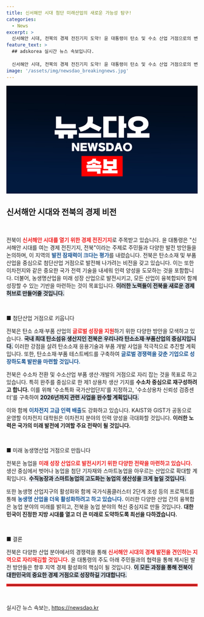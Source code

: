 ```yaml
---
title: 신서해안 시대 첨단 미래산업의 새로운 가능성 탐구!
categories:
  - News
excerpt: >
  신서해안 시대, 전북의 경제 전진기지 도약! 윤 대통령이 탄소 및 수소 산업 거점으로의 변화를 제시하며 농생명산업 혁신을 이끕니다. 전북의 미래가 궁금하다면 클릭하세요!
feature_text: >
  ## adskorea 실시간 뉴스 속보입니다.

  신서해안 시대, 전북의 경제 전진기지 도약! 윤 대통령이 탄소 및 수소 산업 거점으로의 변화를 제시하며 농생명산업 혁신을 이끕니다. 전북의 미래가 궁금하다면 클릭하세요!
image: '/assets/img/newsdao_breakingnews.jpg'
---
```


<p><img src="/assets/img/newsdao_breakingnews.jpg" alt="adskorea 속보" /></p>

<h2 data-ke-size="size26">신서해안 시대와 전북의 경제 비전</h2>

<p data-ke-size="size16">&nbsp;</p>

<p>전북이 <b><span style="color: #ee2323;">신서해안 시대를 열기 위한 경제 전진기지</span></b>로 주목받고 있습니다. 윤 대통령은 "신서해안 시대를 여는 경제 전진기지, 전북"이라는 주제로 주민들과 다양한 발전 방안들을 논의하며, 이 지역의 <b><span style="color: #1a5490;">발전 잠재력이 크다는 평가</span></b>를 내렸습니다. 전북은 탄소소재 및 부품 산업을 중심으로 첨단산업 거점으로 발전해 나가려는 비전을 갖고 있습니다. 이는 또한 이차전지와 같은 중요한 국가 전력 기술을 내세워 인력 양성을 도모하는 것을 포함합니다. 더불어, 농생명산업을 미래 성장 산업으로 발전시키고, 모든 산업이 융복합되어 함께 성장할 수 있는 기반을 마련하는 것이 목표입니다. <b><span style="background-color: #21538527;">이러한 노력들이 전북을 새로운 경제 허브로 만들어줄 것입니다.</span></b></p>

<p data-ke-size="size16">&nbsp;</p>

<p>■ 첨단산업 거점으로 키웁니다</p>

<p>전북은 탄소 소재·부품 산업의 <b><span style="color: #ee2323;">글로벌 성장을 지원</span></b>하기 위한 다양한 방안을 모색하고 있습니다. <b><span style="background-color: #21538527;">국내 최대 탄소섬유 생산지인 전북은 우리나라 탄소소재·부품산업의 중심지입니다.</span></b> 이러한 강점을 살려 탄소소재 응용기술과 부품 개발 사업을 적극적으로 추진할 계획입니다. 또한, 탄소소재·부품 테스트베드를 구축하여 <b><span style="color: #1a5490;">글로벌 경쟁력을 갖춘 기업으로 성장하도록 발판을 마련할 것입니다.</span></b></p>

<p>전북은 수소차 전환 및 수소산업 부품 생산·개발의 거점으로 자리 잡는 것을 목표로 하고 있습니다. 특히 완주를 중심으로 한 제1 상용차 생산 기지를 <b><span style="ee2323;">수소차 중심으로 재구성하려고 합니다.</span></b> 이를 위해 '수소특화 국가산업단지'를 지정하고, '수소상용차 신뢰성 검증센터'를 구축하여 <b><span style="background-color: #21538527;">2026년까지 관련 사업을 완수할 계획입니다.</span></b></p>

<p>이와 함께 <b><span style="color: #1a5490;">이차전지 고급 인력 배출</span></b>도 강화하고 있습니다. KAIST와 GIST가 공동으로 운영할 이차전지 대학원은 이차전지 분야의 인력 양성을 극대화할 것입니다. <b><span style="ee2323;">이러한 노력은 국가의 미래 발전에 기여할 주요 전략이 될 것입니다.</span></b></p>

<p data-ke-size="size16">&nbsp;</p>

<p>■ 미래 농생명산업 거점으로 만듭니다</p>

<p>전북은 농업을 <b><span style="color: #ee2323;">미래 성장 산업으로 발전시키기 위한 다양한 전략을 마련하고 있습니다.</span></b> 생산 중심에서 벗어나 농업을 첨단 기자재와 스마트농업을 아우르는 산업으로 확대할 계획입니다. <b><span style="background-color: #21538527;">수직농장과 스마트농업의 고도화는 농업의 생산성을 크게 높일 것입니다.</span></b></p>

<p>또한 농생명 산업지구의 활성화와 함께 국가식품클러스터 2단계 조성 등의 프로젝트를 통해 <b><span style="color: #1a5490;">농생명 산업을 더욱 활성화하려고 하고 있습니다.</span></b> 이러한 다양한 산업 간의 융복합은 농업 분야의 미래를 밝히고, 전북을 농업 분야의 혁신 중심지로 만들 것입니다. <b><span style="ee2323;">대한민국이 진정한 지방 시대를 열고 더 큰 미래로 도약하도록 최선을 다하겠습니다.</span></b></p>

<p data-ke-size="size16">&nbsp;</p>

<p>■ 결론</p>

<p>전북은 다양한 산업 분야에서의 경쟁력을 통해 <b><span style="color: #ee2323;">신서해안 시대의 경제 발전을 견인하는 지역으로 자리매김할 것입니다.</span></b> 윤 대통령의 주도 아래 주민들과의 협력을 통해 제시된 발전 방안들은 향후 지역 경제 활성화의 핵심이 될 것입니다. <b><span style="background-color: #21538527;">이 모든 과정을 통해 전북이 대한민국의 중요한 경제 거점으로 성장하길 기대합니다.</span></b></p>

<hr style="border: 3px solid #ee2323;"/>

<p data-ke-size="size16">&nbsp;</p>
실시간 뉴스 속보는, <a href="https://newsdao.kr" rel="dofollow">https://newsdao.kr</a>


